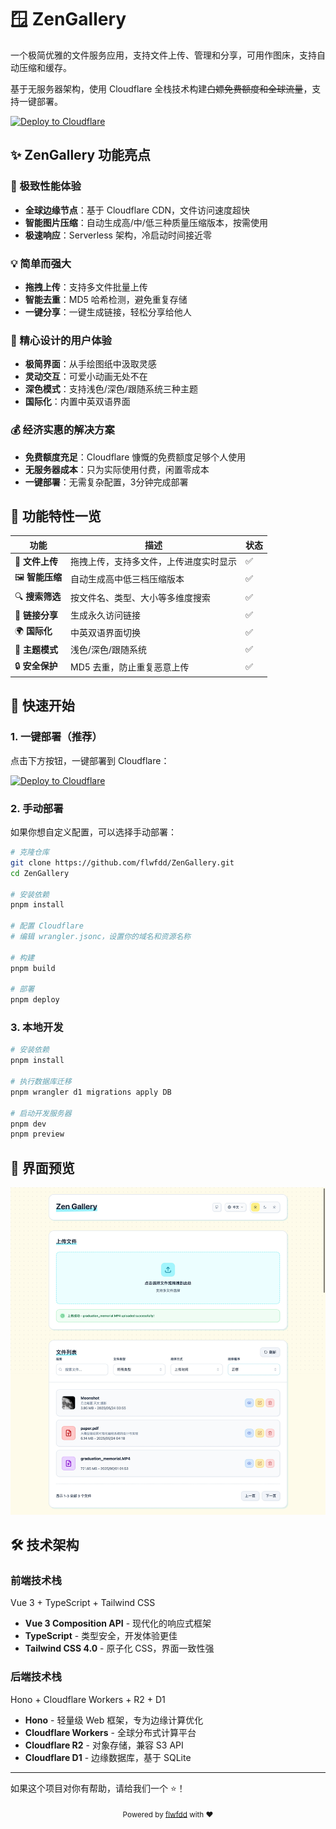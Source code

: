 # 🪟 ZenGallery

一个极简优雅的文件服务应用，支持文件上传、管理和分享，可用作图床，支持自动压缩和缓存。

基于无服务器架构，使用 Cloudflare 全栈技术构建<del>白嫖免费额度和全球流量</del>，支持一键部署。

[![Deploy to Cloudflare](https://deploy.workers.cloudflare.com/button)](https://deploy.workers.cloudflare.com/?url=https://github.com/flwfdd/ZenGallery)

## ✨ ZenGallery 功能亮点

### 🚀 极致性能体验
- **全球边缘节点**：基于 Cloudflare CDN，文件访问速度超快
- **智能图片压缩**：自动生成高/中/低三种质量压缩版本，按需使用
- **极速响应**：Serverless 架构，冷启动时间接近零

### 💡 简单而强大
- **拖拽上传**：支持多文件批量上传
- **智能去重**：MD5 哈希检测，避免重复存储
- **一键分享**：一键生成链接，轻松分享给他人

### 🎯 精心设计的用户体验
- **极简界面**：从手绘图纸中汲取灵感
- **灵动交互**：可爱小动画无处不在
- **深色模式**：支持浅色/深色/跟随系统三种主题
- **国际化**：内置中英双语界面

### 💰 经济实惠的解决方案
- **免费额度充足**：Cloudflare 慷慨的免费额度足够个人使用
- **无服务器成本**：只为实际使用付费，闲置零成本
- **一键部署**：无需复杂配置，3分钟完成部署

## 🎪 功能特性一览

| 功能 | 描述 | 状态 |
|------|------|------|
| 📁 **文件上传** | 拖拽上传，支持多文件，上传进度实时显示 | ✅ |
| 🖼️ **智能压缩** | 自动生成高中低三档压缩版本 | ✅ |
| 🔍 **搜索筛选** | 按文件名、类型、大小等多维度搜索 | ✅ |
| 🔗 **链接分享** | 生成永久访问链接 | ✅ |
| 🌍 **国际化** | 中英双语界面切换 | ✅ |
| 🌙 **主题模式** | 浅色/深色/跟随系统 | ✅ |
| 🔒 **安全保护** | MD5 去重，防止重复恶意上传 | ✅ |

## 🚀 快速开始

### 1. 一键部署（推荐）

点击下方按钮，一键部署到 Cloudflare：

[![Deploy to Cloudflare](https://deploy.workers.cloudflare.com/button)](https://deploy.workers.cloudflare.com/?url=https://github.com/flwfdd/ZenGallery)

### 2. 手动部署

如果你想自定义配置，可以选择手动部署：

```bash
# 克隆仓库
git clone https://github.com/flwfdd/ZenGallery.git
cd ZenGallery

# 安装依赖
pnpm install

# 配置 Cloudflare
# 编辑 wrangler.jsonc，设置你的域名和资源名称

# 构建
pnpm build

# 部署
pnpm deploy
```

### 3. 本地开发

```bash
# 安装依赖
pnpm install

# 执行数据库迁移
pnpm wrangler d1 migrations apply DB

# 启动开发服务器
pnpm dev
pnpm preview
```

## 🎨 界面预览

![主界面](./docs/images/main-light.jpeg)

## 🛠️ 技术架构

### 前端技术栈

Vue 3 + TypeScript + Tailwind CSS

- **Vue 3 Composition API** - 现代化的响应式框架
- **TypeScript** - 类型安全，开发体验更佳
- **Tailwind CSS 4.0** - 原子化 CSS，界面一致性强

### 后端技术栈

Hono + Cloudflare Workers + R2 + D1

- **Hono** - 轻量级 Web 框架，专为边缘计算优化
- **Cloudflare Workers** - 全球分布式计算平台
- **Cloudflare R2** - 对象存储，兼容 S3 API
- **Cloudflare D1** - 边缘数据库，基于 SQLite

---

如果这个项目对你有帮助，请给我们一个 ⭐️！

<div align="center">
  <sub>Powered by <a href="https://github.com/flwfdd">flwfdd</a> with ❤️</sub>
</div>
